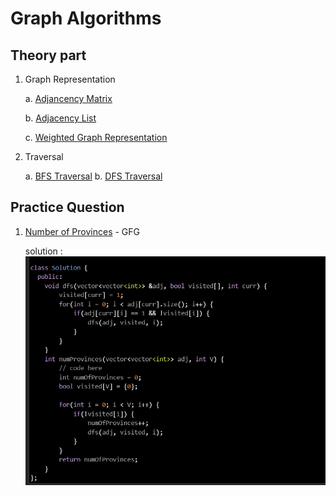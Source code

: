 # Graph Algorithms

## Theory part
1. Graph Representation

    a. [Adjancency Matrix](./GraphRepresentationAdjacencyMatrix.cpp)

    b. [Adjacency List](./GraphRepresentationAdjacencyList.cpp)

    c. [Weighted Graph Representation](./WeightedGraphRepresentation.cpp)

2. Traversal

    a. [BFS Traversal](./BFSTraversal.cpp)
    b. [DFS Traversal](./DFSTraversal.cpp) 



## Practice Question 

1. [Number of Provinces](https://www.geeksforgeeks.org/problems/number-of-provinces/1?utm_source=youtube&utm_medium=collab_striver_ytdescription&utm_campaign=number_of_provinces) - GFG

    solution : ![Number of Provinces](./Images/image.png)